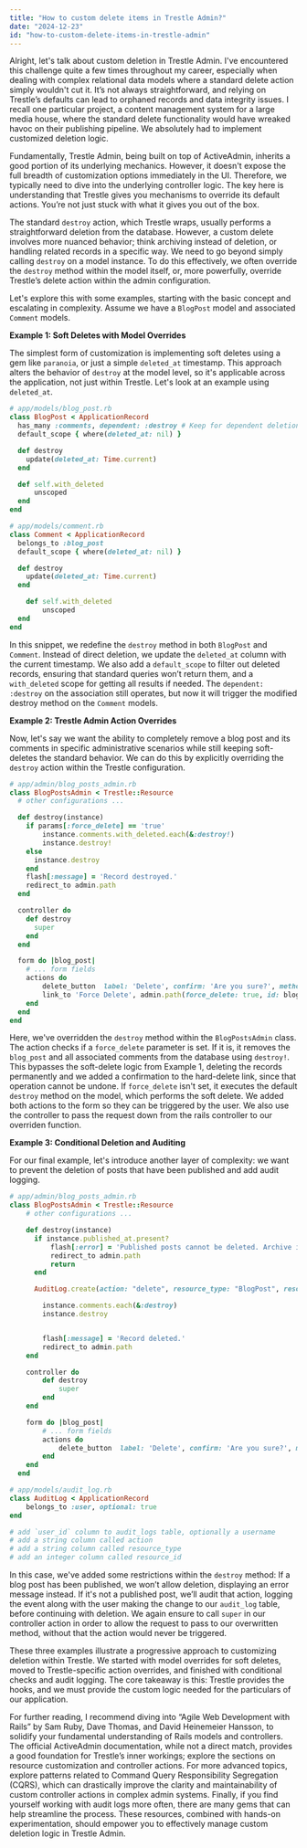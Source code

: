 ```yaml
---
title: "How to custom delete items in Trestle Admin?"
date: "2024-12-23"
id: "how-to-custom-delete-items-in-trestle-admin"
---
```


Alright, let's talk about custom deletion in Trestle Admin. I've encountered this challenge quite a few times throughout my career, especially when dealing with complex relational data models where a standard delete action simply wouldn't cut it. It’s not always straightforward, and relying on Trestle’s defaults can lead to orphaned records and data integrity issues. I recall one particular project, a content management system for a large media house, where the standard delete functionality would have wreaked havoc on their publishing pipeline. We absolutely had to implement customized deletion logic.

Fundamentally, Trestle Admin, being built on top of ActiveAdmin, inherits a good portion of its underlying mechanics. However, it doesn't expose the full breadth of customization options immediately in the UI. Therefore, we typically need to dive into the underlying controller logic. The key here is understanding that Trestle gives you mechanisms to override its default actions. You’re not just stuck with what it gives you out of the box.

The standard `destroy` action, which Trestle wraps, usually performs a straightforward deletion from the database. However, a custom delete involves more nuanced behavior; think archiving instead of deletion, or handling related records in a specific way. We need to go beyond simply calling `destroy` on a model instance. To do this effectively, we often override the `destroy` method within the model itself, or, more powerfully, override Trestle’s delete action within the admin configuration.

Let's explore this with some examples, starting with the basic concept and escalating in complexity. Assume we have a `BlogPost` model and associated `Comment` models.

**Example 1: Soft Deletes with Model Overrides**

The simplest form of customization is implementing soft deletes using a gem like `paranoia`, or just a simple `deleted_at` timestamp. This approach alters the behavior of `destroy` at the model level, so it's applicable across the application, not just within Trestle. Let's look at an example using `deleted_at`.

```ruby
# app/models/blog_post.rb
class BlogPost < ApplicationRecord
  has_many :comments, dependent: :destroy # Keep for dependent deletions
  default_scope { where(deleted_at: nil) }

  def destroy
    update(deleted_at: Time.current)
  end

  def self.with_deleted
      unscoped
  end
end

# app/models/comment.rb
class Comment < ApplicationRecord
  belongs_to :blog_post
  default_scope { where(deleted_at: nil) }

  def destroy
    update(deleted_at: Time.current)
  end

    def self.with_deleted
        unscoped
  end
end
```

In this snippet, we redefine the `destroy` method in both `BlogPost` and `Comment`. Instead of direct deletion, we update the `deleted_at` column with the current timestamp. We also add a `default_scope` to filter out deleted records, ensuring that standard queries won’t return them, and a `with_deleted` scope for getting all results if needed.  The `dependent: :destroy` on the association still operates, but now it will trigger the modified destroy method on the `Comment` models.

**Example 2: Trestle Admin Action Overrides**

Now, let's say we want the ability to completely remove a blog post and its comments in specific administrative scenarios while still keeping soft-deletes the standard behavior. We can do this by explicitly overriding the `destroy` action within the Trestle configuration.

```ruby
# app/admin/blog_posts_admin.rb
class BlogPostsAdmin < Trestle::Resource
  # other configurations ...

  def destroy(instance)
    if params[:force_delete] == 'true'
        instance.comments.with_deleted.each(&:destroy!)
        instance.destroy!
    else
      instance.destroy
    end
    flash[:message] = 'Record destroyed.'
    redirect_to admin.path
  end

  controller do
    def destroy
      super
    end
  end

  form do |blog_post|
    # ... form fields
    actions do
        delete_button  label: 'Delete', confirm: 'Are you sure?', method: :delete
        link_to 'Force Delete', admin.path(force_delete: true, id: blog_post.id), method: :delete, class: 'btn btn-danger', data: {confirm: 'Are you absolutely sure you want to hard delete this and all associated comments? This cannot be undone.'}
    end
  end
end
```

Here, we've overridden the `destroy` method within the `BlogPostsAdmin` class. The action checks if a `force_delete` parameter is set. If it is, it removes the `blog_post` and all associated comments from the database using `destroy!`. This bypasses the soft-delete logic from Example 1, deleting the records permanently and we added a confirmation to the hard-delete link, since that operation cannot be undone. If `force_delete` isn't set, it executes the default `destroy` method on the model, which performs the soft delete. We added both actions to the form so they can be triggered by the user. We also use the controller to pass the request down from the rails controller to our overriden function.

**Example 3: Conditional Deletion and Auditing**

For our final example, let's introduce another layer of complexity: we want to prevent the deletion of posts that have been published and add audit logging.

```ruby
# app/admin/blog_posts_admin.rb
class BlogPostsAdmin < Trestle::Resource
    # other configurations ...

    def destroy(instance)
      if instance.published_at.present?
          flash[:error] = 'Published posts cannot be deleted. Archive instead.'
          redirect_to admin.path
          return
      end

      AuditLog.create(action: "delete", resource_type: "BlogPost", resource_id: instance.id, user: current_user)

        instance.comments.each(&:destroy)
        instance.destroy


        flash[:message] = 'Record deleted.'
        redirect_to admin.path
    end

    controller do
        def destroy
            super
        end
    end

    form do |blog_post|
        # ... form fields
        actions do
            delete_button  label: 'Delete', confirm: 'Are you sure?', method: :delete
        end
    end
  end

# app/models/audit_log.rb
class AuditLog < ApplicationRecord
    belongs_to :user, optional: true
end

# add `user_id` column to audit_logs table, optionally a username
# add a string column called action
# add a string column called resource_type
# add an integer column called resource_id
```

In this case, we've added some restrictions within the `destroy` method: If a blog post has been published, we won’t allow deletion, displaying an error message instead. If it's not a published post, we’ll audit that action, logging the event along with the user making the change to our `audit_log` table, before continuing with deletion. We again ensure to call `super` in our controller action in order to allow the request to pass to our overwritten method, without that the action would never be triggered.

These three examples illustrate a progressive approach to customizing deletion within Trestle. We started with model overrides for soft deletes, moved to Trestle-specific action overrides, and finished with conditional checks and audit logging. The core takeaway is this: Trestle provides the hooks, and we must provide the custom logic needed for the particulars of our application.

For further reading, I recommend diving into “Agile Web Development with Rails” by Sam Ruby, Dave Thomas, and David Heinemeier Hansson, to solidify your fundamental understanding of Rails models and controllers. The official ActiveAdmin documentation, while not a direct match, provides a good foundation for Trestle’s inner workings; explore the sections on resource customization and controller actions. For more advanced topics, explore patterns related to Command Query Responsibility Segregation (CQRS), which can drastically improve the clarity and maintainability of custom controller actions in complex admin systems. Finally, if you find yourself working with audit logs more often, there are many gems that can help streamline the process. These resources, combined with hands-on experimentation, should empower you to effectively manage custom deletion logic in Trestle Admin.
